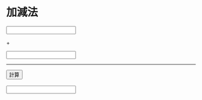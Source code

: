 
<!DOCTYPE html>
<html>

<head>
  <title>簡單加減法</title>
</head>

<body>
  <h1>加減法</h1>
  <form>
    <input type="text" id="input1" />
    <br />
    <p> + </p>
    <input type="text" id="input2" />
    <br />
    <hr />
    <button type="button" class="btn btn-outline-success" onclick="Calculate()">計算</button>
    <br>
    <br>
    <input type="text" id="result" readonly class="no-border" />
  </form>

</body>
</html>
